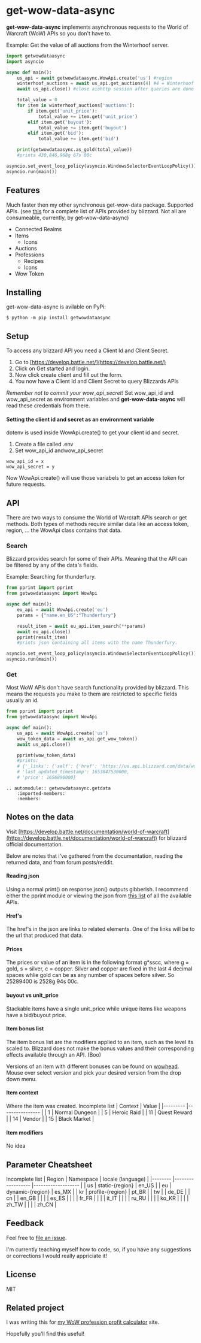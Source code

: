 # get-wow-data-async

**get-wow-data-async** implements asynchronous requests to the World of Warcraft (WoW) APIs so you don't have to.

Example: Get the value of all auctions from the Winterhoof server.
```python
import getwowdataasync
import asyncio

async def main():
    us_api = await getwowdataasync.WowApi.create('us') #region
    winterhoof_auctions = await us_api.get_auctions(4) #4 = Winterhoof's connected realm id
    await us_api.close() #close aiohttp session after queries are done

    total_value = 0
    for item in winterhoof_auctions['auctions']:
        if item.get('unit_price'):
            total_value += item.get('unit_price')
        elif item.get('buyout'):
            total_value += item.get('buyout')
        elif item.get('bid'):
            total_value += item.get('bid')

    print(getwowdataasync.as_gold(total_value))
    #prints 430,846,968g 67s 00c

asyncio.set_event_loop_policy(asyncio.WindowsSelectorEventLoopPolicy()) #if relevent
asyncio.run(main())

```
## Features
Much faster then my other synchronous get-wow-data package.
Supported APIs. (see [this](https://develop.battle.net/documentation/world-of-warcraft/game-data-apis) for a complete list of APIs provided by blizzard. Not all are consumeable, currently, by get-wow-data-async)
- Connected Realms
- Items
    - Icons
- Auctions
- Professions
    - Recipes
    - Icons
- Wow Token

## Installing
get-wow-data-async is avilable on PyPi:
```console
$ python -m pip install getwowdataasync
```
## Setup
To access any blizzard API you need a Client Id and Client Secret.
1. Go to [https://develop.battle.net/](https://develop.battle.net/)
2. Click on Get started and login. 
3. Now click create client and fill out the form.
4. You now have a Client Id and Client Secret to query Blizzards APIs

*Remember not to commit your wow_api_secret!* Set wow_api_id and wow_api_secret as environment variables and **get-wow-data-async** will read these credentials from there.

#### Setting the client id and secret as an environment variable
dotenv is used inside WowApi.create() to get your client id and secret.

1. Create a file called .env
2. Set wow_api_id andwow_api_secret
```
wow_api_id = x
wow_api_secret = y
```
Now WowApi.create() will use those variabels to get an access token for future requests.

## API

There are two ways to consume the World of Warcraft APIs search or get methods.
Both types of methods require similar data like an access token, region, ...
the WowApi class contains that data. 

### Search
Blizzard provides search for some of their APIs. Meaning that the API can be filtered by any
of the data's fields. 

Example: Searching for thunderfury. 
```Python
from pprint import pprint
from getwowdataasync import WowApi

async def main():
    eu_api = await WowApi.create('eu')
    params = {"name.en_US":"Thunderfury"}

    result_item = await eu_api.item_search(**params)
    await eu_api.close()
    pprint(result_item)
    #prints json containing all items with the name Thunderfury. 

asyncio.set_event_loop_policy(asyncio.WindowsSelectorEventLoopPolicy())
asyncio.run(main())
```
### Get
Most WoW APIs don't have search functionality provided by blizzard. This means
the requests you make to them are restricted to specific fields usually an id.

```python
from pprint import pprint
from getwowdataasync import WowApi

async def main():
    us_api = await WowApi.create('us')
    wow_token_data = await us_api.get_wow_token()
    await us_api.close()

    pprint(wow_token_data)
    #prints:
    # {'_links': {'self': {'href': 'https://us.api.blizzard.com/data/wow/token/?namespace=dynamic-us'}},
    # 'last_updated_timestamp': 1653847530000,
    # 'price': 1656890000} 
```

```{eval-rst}
.. automodule:: getwowdataasync.getdata
    :imported-members:
    :members:
```


## Notes on the data
Visit [https://develop.battle.net/documentation/world-of-warcraft](https://develop.battle.net/documentation/world-of-warcraft) for blizzard official documentation.

Below are notes that i've gathered from the documentation, reading the returned data, and
from forum posts/reddit. 

#### Reading json
Using a normal print() on response.json() outputs gibberish.
I recommend either the pprint module or viewing the json from [this list](https://develop.battle.net/documentation/world-of-warcraft/game-data-apis) of all the available APIs. 


#### Href's
The href's in the json are links to related elements. One of the links will be to the url that produced that data. 
#### Prices
The prices or value of an item is in the following format g*sscc, where g = gold, s = silver, c = copper. 
Silver and copper are fixed in the last 4 decimal spaces whlie gold can be as any number of spaces before silver. So 25289400 is 2528g 94s 00c.

#### buyout vs unit_price
Stackable items have a single unit_price while unique items like weapons have a bid/buyout price.

#### Item bonus list
The item bonus list are the modifiers applied to an item, such as the level its scaled to. Blizzard does not make the bonus values and their corresponding effects available through an API. (Boo)

Versions of an item with different bonuses can be found on [wowhead](https://www.wowhead.com/). Mouse over select version and pick your desired version from the drop down menu. 

#### Item context
Where the item was created. Incomplete list
| Context 	| Value          	|
|---------	|----------------	|
| 1       	| Normal Dungeon 	|
| 5       	| Heroic Raid    	|
| 11      	| Quest Reward   	|
| 14      	| Vendor         	|
| 15      	| Black Market   	|
#### Item modifiers
No idea
####
## Parameter Cheatsheet
Incomplete list
| Region 	| Namespace        	| locale (language) 	|
|--------	|------------------	|-------------------	|
| us     	| static-{region}  	| en_US             	|
| eu     	| dynamic-{region} 	| es_MX             	|
| kr     	| profile-{region} 	| pt_BR             	|
| tw     	|                  	| de_DE             	|
| cn     	|                  	| en_GB             	|
|        	|                  	| es_ES             	|
|        	|                  	| fr_FR             	|
|        	|                  	| it_IT             	|
|        	|                  	| ru_RU             	|
|        	|                  	| ko_KR             	|
|        	|                  	| zh_TW             	|
|        	|                  	| zh_CN             	|


## Feedback
Feel free to [file an issue](https://github.com/JackBorah/getwowdata/issues/new). 

I'm currently teaching myself how to code, so, if you have any suggestions or corrections I would really appriciate it!


## License
MIT

## Related project
I was writing this for [my WoW profession profit calculator](https://github.com/JackBorah/wow-profit-calculator) site.

Hopefully you'll find this useful!
